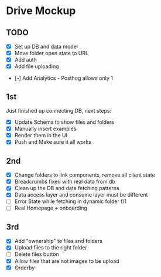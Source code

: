 # Drive Mockup

## TODO

- [x] Set up DB and data model
- [x] Move folder open state to URL
- [x] Add auth
- [x] Add file uploading
- [-] Add Analytics - Posthog allows only 1

## 1st

Just finished up connecting DB, next steps:

- [x] Update Schema to show files and folders
- [x] Manually insert examples
- [x] Render them in the UI
- [x] Push and Make sure it all works

## 2nd

- [x] Change folders to link components, remove all client state
- [x] Breadcrumbs fixed with real data from db
- [x] Clean up the DB and data fetching patterns
- [x] Data access layer and consume layer must be different
- [ ] Error State while fetching in dynamic folder f/1
- [ ] Real Homepage + onboarding

## 3rd

- [x] Add "ownership" to files and folders
- [x] Upload files to the right folder
- [ ] Delete files button
- [x] Allow files that are not images to be upload
- [x] Orderby
